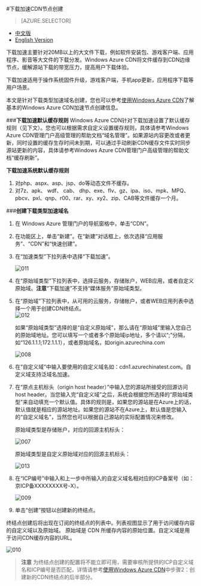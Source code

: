 <properties linkid="dev-net-common-tasks-cdn" urlDisplayName="CDN" pageTitle="How to create Download acceleration type CDN - Azure feature guide" metaKeywords="Azure CDN, Azure CDN, Azure blobs, Azure caching, Azure add-ons, CDN加速, CDN服务, 云加速, 下载加速, Download, 缓存规则, ICP, ICP备案号, ICP编号, 技术文档, 帮助文档, 带宽, 大文件下载, 软件升级安装包, 游戏下载加速, 应用程序下载加速, 手机app更新, 系统固件升级" description="Learn How to create Download acceleration type CDN on Windows Azure Management Portal and default caching rules for Download CDN" metaCanonical="" services="" documentationCenter=".NET" title="" authors="" solutions="" manager="" editor="" />
<tags ms.service="cdn"
    ms.date=""
    wacn.date="2/23/2016"
    />

#下载加速CDN节点创建

> [AZURE.SELECTOR]
- [中文版](/documentation/articles/cdn-how-to-create-Download-CDN-endpoint)
- [English Version](/documentation/articles/cdn-enus-how-to-create-Download-CDN-endpoint)

下载加速主要针对20MB以上的大文件下载，例如软件安装包、游戏客户端、应用程序、影音等大文件的下载分发。Windows Azure CDN将文件缓存到CDN边缘节点，缓解源站下载的带宽压力，提高用户下载体验。

下载加速适用于操作系统固件升级，游戏客户端，手机app更新，应用程序下载等用户场景。

本文是针对下载类型加速域名创建，您也可以参考[使用Windows Azure CDN](http://www.windowsazure.cn/documentation/articles/cdn-how-to-use/)了解基本的Windows Azure CDN加速节点创建信息。

###**下载加速默认缓存规则**
Windows Azure CDN针对下载加速设置了默认缓存规则（见下文）。您也可以根据需求自定义设置缓存规则，具体请参考Windows Azure CDN管理门户高级管理的帮助文档“域名管理”。如果源站内容更改或者更新，同时设置的缓存生存时间未到期，可以通过手动刷新CDN缓存文件实时同步源站更新的内容，具体请参考Windows Azure CDN管理门户高级管理的帮助文档“缓存刷新”。

**下载加速系统默认缓存规则**

1. 对php、aspx、asp、jsp、do等动态文件不缓存。
2. 对7z、apk、 wdf、 cab、 dhp、exe、flv、gz、ipa、iso、mpk、MPQ、pbcv、pxl、qnp、r00、rar、xy、xy2、zip、CAB等文件缓存一个月。

###**创建下载类型加速域名**

1. 在 Windows Azure 管理门户的导航窗格中，单击“CDN”。
2. 在功能区上，单击“新建”。在“新建”对话框上，依次选择“应用服务”、“CDN”和“快速创建”。
3. 在“加速类型”下拉列表中选择“下载加速”。

    ![011](./media/cdn-doc/011.png)

4. 在“原始域类型”下拉列表中，选择云服务，存储账户，WEB应用，或者自定义原始域。**注意**“下载加速”不支持“媒体服务”原始域类型。
5. 在“原始域”下拉列表中，从可用的云服务，存储帐户，或者WEB应用列表中选择一个用于创建CDN终结点。  
    ![012](./media/cdn-doc/012.png)

    如果“原始域类型”选择的是“自定义原始域”，那么请在“原始域”里输入您自己的原始域地址。您可以填写一个或者多个原始域ip地址，多个请以“;”分隔，如“126.1.1.1;172.1.1.1），或者原始域名，如origin.azurechina.com

    ![008](./media/cdn-doc/008.png)

6. 在“自定义域”中输入要使用的自定义域名如：cdn1.azurechinatest.com。自定义域支持泛域名加速。
7. 在“原点主机标头（origin host header）”中输入您的源站所接受的回源访问host header。当您输入完“自定义域”之后，系统会根据您所选择的“原始域类型”来自动填充一个默认值。具体的规则是，如果您的源站是在Azure上的话，默认值就是相应的源站地址。如果您的源站不在Azure上，默认值是您输入的“自定义域名”，当然您也可以根据自己源站的实际配置情况来修改。

    原始域类型是存储账户，对应的回源主机标头：

    ![007](./media/cdn-doc/007.png)  
    
    原始域类型是自定义原始域对应的回源主机标头：

    ![013](./media/cdn-doc/013.png)
    
      
8. 在“ICP编号”中输入和上一步中所输入的自定义域名相对应的ICP备案号（如：京ICP备XXXXXXXX号-X）。
     
    ![009](./media/cdn-doc/009.png) 

9. 单击“创建”按钮以创建新的终结点。

终结点创建后将出现在订阅的终结点的列表中。列表视图显示了用于访问缓存内容的自定义域以及原始域。
原始域是 CDN 所缓存内容的原始位置。自定义域是用于访问CDN缓存内容的URL。

   ![010](./media/cdn-doc/010.png)

> **注意** 为终结点创建的配置将不能立即可用，需要审核所提供的ICP自定义域名和ICP编号是否匹配，详情请参考[使用Windows Azure CDN](http://www.windowsazure.cn/documentation/articles/cdn-how-to-use/)中步骤2：创建新的CDN终结点的后半部分。

